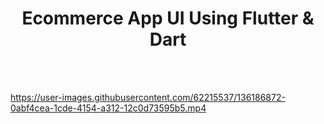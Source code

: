 
<h1 align="center">Ecommerce App UI Using Flutter & Dart</h1>

<br/>
<br/>

https://user-images.githubusercontent.com/62215537/136186872-0abf4cea-1cde-4154-a312-12c0d73595b5.mp4

